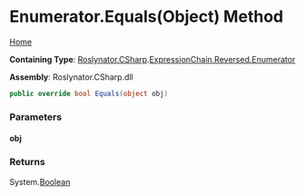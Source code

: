 <a name="_top"></a>

# Enumerator\.Equals\(Object\) Method

[Home](../../../../../../README.md#_top)

**Containing Type**: [Roslynator.CSharp](../../../../README.md#_top)\.[ExpressionChain.Reversed.Enumerator](../README.md#_top)

**Assembly**: Roslynator\.CSharp\.dll

```csharp
public override bool Equals(object obj)
```

### Parameters

#### obj

### Returns

System\.[Boolean](https://docs.microsoft.com/en-us/dotnet/api/system.boolean)


